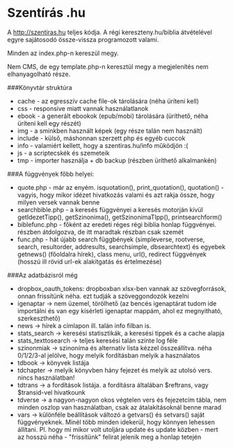 Szentírás .hu
========

A http://szentiras.hu teljes kódja. A régi kereszteny.hu/biblia átvételével egyre sajátosodó össze-vissza programozott valami.

Minden az index.php-n kereszül megy. 

Nem CMS, de egy template.php-n keresztül megy a megjelenítés nem elhanyagolható része.

###Könyvtár struktúra
- cache - az egresszív cache file-ok tárolására (néha üríteni kell)
- css - responsive miatt vannak használatlanok
- ebook - a generált ebookok (epub/mobi) tárolására (üríthető, néha üríteni kell egy részét)
- img - a sminkben használt képek (egy része talán nem használt)
- include - külső, máshonnan szerzett php és egyéb cuccok
- info - valamiért kellett, hogy a szentiras.hu/info működjön :(
- js - a scriptecskék és szemeteik
- tmp - importer használja + db backup (részben üríthető alkalmankén)

###A függvények főbb helyei:
- quote.php - már az enyém. isquotation(), print_quotation(), quotation() - vagyis, hogy mikor idézet hivatkozás valami és azt rakja össze, hogy milyen versek vannak benne
- searchbible.php - a keresés függvényei a keresés motorján kívül getIdezetTipp(), getSzinonima(), getSzinonimaTIpp(), printsearchform()
- biblefunc.php -  főként az eredeti réges régi biblia honlap függvényei. részben átdolgozva, de itt maradtak részban csak szemét
- func.php - hát újabb search függbények (simpleverse, rootverse, search, resultorder, addresults, searchsimple, dbsearchtext) és egyebek getnews() (főoldalra hírek), class menu, url(), redirect függvények (hosszú ill rövid url-ek alakítgatás és értelmezése)

###Az adatbázisról még
- dropbox_oauth_tokens: dropboxban xlsx-ben vannak az szövegforrások, onnan frissítünk néha. ezt tudják a szöveggondozók kezelni
- igenaptar -> nem üzemel, törölhető (az bencés igenaptárat tudom ide importálni és van egy kísérleti igenaptar mappám, ahol ez megnyitható, szerkeszthető)
- news -> hírek a címlapon ill. talán info filban is.
- stats_search -> keresési statisztikák, a keresési tippek és a cache alapja
- stats_texttosearch -> teljes keresési talán szinte log féle
- szinonmiak -> szinoníma és alternatív lista kézzel összeállítva. néha 0/1/2/3-al jelölve, hogy melyik fordításban melyik a használatos
- tdbook -> könyvek listája
- tdchapter -> melyik könyvben hány fejezet és melyik az utolsó vers. nincs használatban!
- tdtrans -> a fordítások listája. a fordításra általában $reftrans, vagy $transid-vel hivatkounk
- tdverse -> a nagyon-nagyon okos végtelen vers és fejezetcím tábla, nem minden oszlop van használatban, csak az átalakításoknál benne marad
- vars -> különféle beállítások változó a getvars() és setvars() saját függvényeknek. Minél több minden idekerül, hogy könnyen lehessen állítani. Pl. hogy mi mikor volt utoljára update és update közben - mert az hosszú néha - "frissítünk" felirat jelenik meg a honlap tetején
